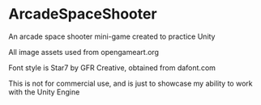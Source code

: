 # ArcadeSpaceShooter
 An arcade space shooter mini-game created to practice Unity

 All image assets used from opengameart.org

 Font style is Star7 by GFR Creative, obtained from dafont.com

 This is not for commercial use, and is just to showcase my ability to work with the Unity Engine